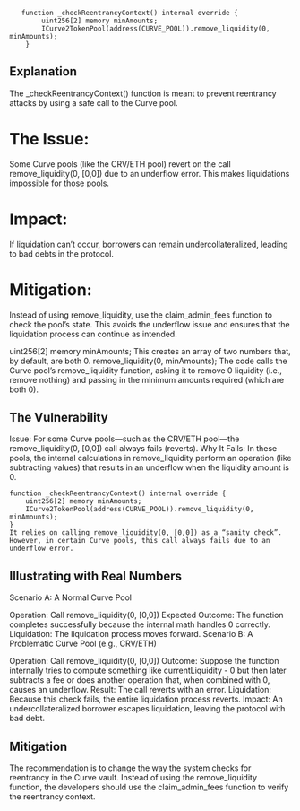 
```solidity 
   function _checkReentrancyContext() internal override {
        uint256[2] memory minAmounts;
        ICurve2TokenPool(address(CURVE_POOL)).remove_liquidity(0, minAmounts);
    }
```


## Explanation

The _checkReentrancyContext() function is meant to prevent reentrancy attacks by using a safe call to the Curve pool.

# The Issue:
Some Curve pools (like the CRV/ETH pool) revert on the call remove_liquidity(0, [0,0]) due to an underflow error. This makes liquidations impossible for those pools.

# Impact:
If liquidation can’t occur, borrowers can remain undercollateralized, leading to bad debts in the protocol.

# Mitigation:
Instead of using remove_liquidity, use the claim_admin_fees function to check the pool’s state. This avoids the underflow issue and ensures that the liquidation process can continue as intended.


uint256[2] memory minAmounts;
This creates an array of two numbers that, by default, are both 0.
remove_liquidity(0, minAmounts);
The code calls the Curve pool’s remove_liquidity function, asking it to remove 0 liquidity (i.e., remove nothing) and passing in the minimum amounts required (which are both 0).


## The Vulnerability

Issue:
For some Curve pools—such as the CRV/ETH pool—the remove_liquidity(0, [0,0]) call always fails (reverts).
Why It Fails:
In these pools, the internal calculations in remove_liquidity perform an operation (like subtracting values) that results in an underflow when the liquidity amount is 0.

``` solidity 
function _checkReentrancyContext() internal override {
    uint256[2] memory minAmounts;
    ICurve2TokenPool(address(CURVE_POOL)).remove_liquidity(0, minAmounts);
}
It relies on calling remove_liquidity(0, [0,0]) as a “sanity check”. However, in certain Curve pools, this call always fails due to an underflow error.
```


## Illustrating with Real Numbers
Scenario A: A Normal Curve Pool

Operation: Call remove_liquidity(0, [0,0])
Expected Outcome: The function completes successfully because the internal math handles 0 correctly.
Liquidation: The liquidation process moves forward.
Scenario B: A Problematic Curve Pool (e.g., CRV/ETH)

Operation: Call remove_liquidity(0, [0,0])
Outcome:
Suppose the function internally tries to compute something like currentLiquidity - 0 but then later subtracts a fee or does another operation that, when combined with 0, causes an underflow.
Result: The call reverts with an error.
Liquidation: Because this check fails, the entire liquidation process reverts.
Impact: An undercollateralized borrower escapes liquidation, leaving the protocol with bad debt.

## Mitigation 

The recommendation is to change the way the system checks for reentrancy in the Curve vault. Instead of using the remove_liquidity function, the developers should use the claim_admin_fees function to verify the reentrancy context.

